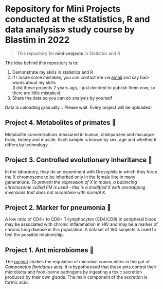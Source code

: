 # Repository for Mini Projects conducted at the «Statistics, R and data analysis» study course by Blastim in 2022

> This repository for **mini-projects** in Statistics and R

The idea behind this repository is to:
1. Demonstrate my skills in statistics and R
2. If I made some mistakes, you can contact me via [email](mailto:iljapopov17@gmail.com) and say bad-words about my skills<br>(I did these projects 2 years ago, I just decided to publish them now, so there are little mistakes)
4. Share the data so you can do analysis by yourself

Data is uploading gradually... Please wait. Every project will be uploaded!

## Project 4. Metabolites of primates 🐒

Metabolite concentrations measured in human, chimpanzee and macaque brain, kidney and muscle. Each sample is known by sex, age and whether it differs by technology.

## Project 3. Controlled evolutionary inheritance 🧬

In the laboratory, they do an experiment with Drosophila in which they force the X chromosome to be inherited only in the female line in many generations. _To prevent the expression of X in males, a balancing chromosome called FM is used - this is a modified X with overlapping inversions that does not recombine with normal X._

## Project 2. Marker for pneumonia 💨

A low ratio of CD4+ to CD8+ T-lymphocytes (CD4/CD8) in peripheral blood may be associated with chronic inflammation in HIV and may be a marker of chronic lung disease in this population. A dataset of 190 subjects is used to test the possible relationship.

## Project 1. Ant microbiomes 🐜

The [project](Ant%20microbiomes) studies the regulation of microbial communities in the gut of _Camponotus floridanus_ ants. It is hypothesised that these ants control their microbiota and food-borne pathogens by ingesting a toxic secretion produced by their own glands. The main component of the secretion is formic acid.
